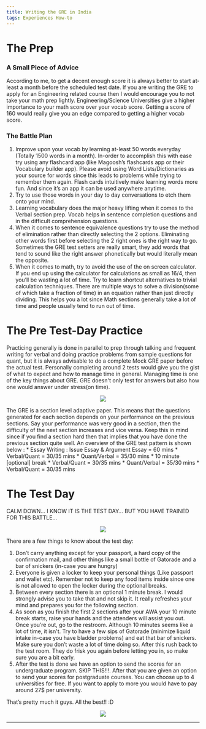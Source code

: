 ```yaml
---
title: Writing the GRE in India
tags: Experiences How-to
---
```



# The Prep

### A Small Piece of Advice
According to me, to get a decent enough score it is always better to start at-least a month before the scheduled test date. If you are writing the GRE to apply for an Engineering related course then I would encourage you to not take your math prep lightly. Engineering/Science Universities give a higher importance to your math score over your vocab score. Getting a score of 160 would really give you an edge compared to getting a higher vocab score.

### The Battle Plan
1. Improve upon your vocab by learning at-least 50 words everyday (Totally 1500 words in a month). In-order to accomplish this with ease try using any flashcard app (like Magoosh’s flashcards app or their Vocabulary builder app). Please avoid using Word Lists/Dictionaries as your source for words since this leads to problems while trying to remember them again. Flash cards intuitively make learning words more fun. And since it’s an app it can be used anywhere anytime.
2. Try to use those words in your day to day conversations to etch them onto your mind.
3. Learning vocabulary does the major heavy lifting when it comes to the Verbal section prep. Vocab helps in sentence completion questions and in the difficult comprehension questions.
4. When it comes to sentence equivalence questions try to use the method of elimination rather than directly selecting the 2 options. Eliminating other words first before selecting the 2 right ones is the right way to go. Sometimes the GRE test setters are really smart, they add words that tend to sound like the right answer phonetically but would literally mean the opposite.
5. When it comes to math, try to avoid the use of the on screen calculator. If you end up using the calculator for calculations as small as 16/4, then you’ll be wasting a lot of time. Try to learn shortcut alternatives to trivial calculation techniques. There are multiple ways to solve a division(some of which take a fraction of time) in an equation rather than just directly dividing. This helps you a lot since Math sections generally take a lot of time and people usually tend to run out of time.

# The Pre Test-Day Practice
Practicing generally is done in parallel to prep through talking and frequent writing for verbal and doing practice problems from sample questions for quant, but it is always advisable to do a complete Mock GRE paper before the actual test. Personally completing around 2 tests would give you the gist of what to expect and how to manage time in general. Managing time is one of the key things about GRE. GRE doesn't only test for answers but also how one would answer under stress(on time).
<p align="center">
  <img class="image image--xl" src="{{ site.baseurl }}/assets/images/testPrep.jpeg">
</p>
The GRE is a section level adaptive paper. This means that the questions generated for each section depends on your performance on the previous sections. Say your performance was very good in a section, then the difficulty of the next section increases and vice versa. Keep this in mind since if you find a section hard then that implies that you have done the previous section quite well.
An overview of the GRE test pattern is shown below :
* Essay Writing : Issue Essay & Argument Essay = 60 mins
* Verbal/Quant = 30/35 mins
* Quant/Verbal = 35/30 mins
* 10 minute [optional] break
* Verbal/Quant = 30/35 mins
* Quant/Verbal = 35/30 mins
* Verbal/Quant = 30/35 mins

# The Test Day
CALM DOWN… I KNOW IT IS THE TEST DAY… BUT YOU HAVE TRAINED FOR THIS BATTLE…
<p align="center">
  <img class="image image--xl" src="{{ site.baseurl }}/assets/images/testDay.jpeg">
</p>
There are a few things to know about the test day:

1. Don’t carry anything except for your passport, a hard copy of the confirmation mail, and other things like a small bottle of Gatorade and a bar of snickers (in-case you are hungry)
2. Everyone is given a locker to keep your personal things (Like passport and wallet etc). Remember not to keep any food items inside since one is not allowed to open the locker during the optional breaks.
3. Between every section there is an optional 1 minute break. I would strongly advise you to take that and not skip it. It really refreshes your mind and prepares you for the following section.
4. As soon as you finish the first 2 sections after your AWA your 10 minute break starts, raise your hands and the attenders will assist you out. Once you’re out, go to the restroom. Although 10 minutes seems like a lot of time, it isn't. Try to have a few sips of Gatorade (minimize liquid intake in-case you have bladder problems) and eat that bar of snickers. Make sure you don’t waste a lot of time doing so. After this rush back to the test room. They do frisk you again before letting you in, so make sure you are a bit early.
5. After the test is done we have an option to send the scores for an undergraduate program. SKIP THIS!!!. After that you are given an option to send your scores for postgraduate courses. You can choose up to 4 universities for free. If you want to apply to more you would have to pay around 27$ per university.

That’s pretty much it guys. All the best!! :D
<p align="center">
  <img class="image image--xl" src="{{ site.baseurl }}/assets/images/atb.png">
</p>

---
